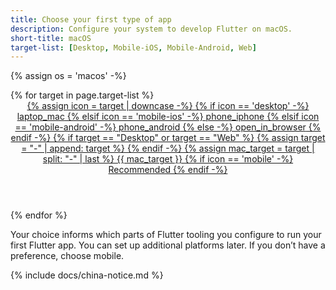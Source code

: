 ```yaml
---
title: Choose your first type of app
description: Configure your system to develop Flutter on macOS.
short-title: macOS
target-list: [Desktop, Mobile-iOS, Mobile-Android, Web]
---
```


{% assign os = 'macos' -%}

<div class="card-deck mb-8">
{% for target in page.target-list %}
  <a class="card" id="install-{{os | remove: ' ' | downcase}}" href="{{site.url}}/get-started/install/{{os | remove: ' ' | downcase}}/{{target | downcase}}">
    <div class="card-body">
      <header class="card-title text-center m-0">
        <span class="d-block h1">
          {% assign icon = target | downcase -%}
          {% if icon == 'desktop' -%}
            <span class="material-symbols">laptop_mac</span>
          {% elsif icon == 'mobile-ios' -%}
            <span class="symbols">phone_iphone</span>
          {% elsif icon == 'mobile-android' -%}
            <span class="material-symbols">phone_android</span>
          {% else -%}
            <span class="material-symbols">open_in_browser</span>
          {% endif -%}
        </span>
        <span class="text-muted text-nowrap">
        {% if target == "Desktop" or target == "Web" %}
        {% assign target = "-" | append: target %}
        {% endif -%}
        {% assign mac_target = target | split: "-" | last %}
        {{ mac_target }}
        </span>
        {% if icon == 'mobile' -%}
           <br>Recommended
        {% endif -%}
      </header>
    </div>
  </a>
{% endfor %}
</div>

Your choice informs which parts of Flutter tooling you configure
to run your first Flutter app.
You can set up additional platforms later.
If you don’t have a preference, choose mobile.

{% include docs/china-notice.md %}
